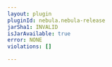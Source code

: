 ```yaml
---
layout: plugin
pluginId: nebula.nebula-release
jarSha1: INVALID
isJarAvailable: true
error: NONE
violations: []

---
```

